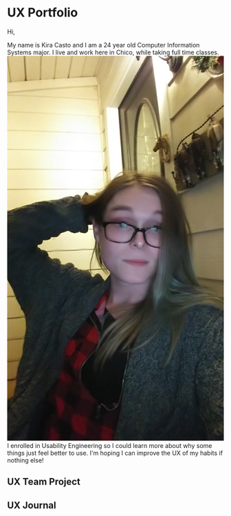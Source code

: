 # UX Portfolio
Hi,

My name is Kira Casto and I am a 24 year old Computer Information Systems major. I live and work here in Chico, while taking full time classes.
![Some nerd](assets/ItMe.png)
I enrolled in Usability Engineering so I could learn more about why some things just feel better to use. I'm hoping I can improve the UX of my habits if nothing else!
## UX Team Project


## UX Journal

